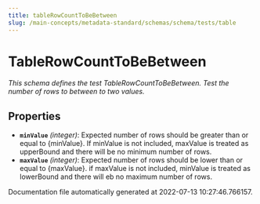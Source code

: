 ```yaml
---
title: tableRowCountToBeBetween
slug: /main-concepts/metadata-standard/schemas/schema/tests/table
---
```


# TableRowCountToBeBetween

*This schema defines the test TableRowCountToBeBetween. Test the number of rows to between to two values.*

## Properties

- **`minValue`** *(integer)*: Expected number of rows should be greater than or equal to {minValue}. If minValue is not included, maxValue is treated as upperBound and there will be no minimum number of rows.
- **`maxValue`** *(integer)*: Expected number of rows should be lower than or equal to {maxValue}. if maxValue is not included, minValue is treated as lowerBound and there will eb no maximum number of rows.


Documentation file automatically generated at 2022-07-13 10:27:46.766157.
